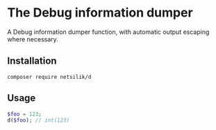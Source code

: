 The Debug information dumper
============================

A Debug information dumper function, with automatic output escaping where necessary.

Installation
------------

```
composer require netsilik/d
```

Usage
-----

```php
$foo = 123;
d($foo); // int(123)
```
